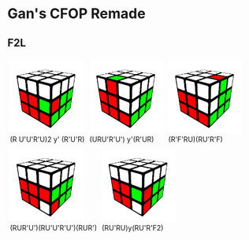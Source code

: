 # Gan's CFOP Remade

## F2L

<div style = "display: flex;" >

<div style = "margin:5px;">
<img src="images/f2l_1.png" width="150" >
<br/>(R U'U'R'U)2 y' (R'U'R)
</div>

<div style = "margin:5px;">
<img src="images/f2l_2.png" width="150">
<br/>(URU'R'U') y'(R'UR)
</div>

<div style = "margin:5px;">
<img src="images/f2l_3.png" width="150">
<br/>(R'F'RU)(RU'R'F)
</div>

</div>

<div style= "display: flex;" >

<div style = "margin:5px;">
<img src="images/f2l_4.png" width="150">
<br/>(RUR'U')(RU'U'R'U')(RUR')
</div>

<div style = "margin:5px;">
<img src="images/f2l_5.png" width="150">
<br/>(RU'RU)y(RU'R'F2)
</div>

</div>
